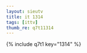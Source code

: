 ```yaml
--- 
layout: sieutv
title: it 1314
tags: [ittv]
thumb_re: q7t11314
---
```

{% include q7t1 key="1314" %} 
